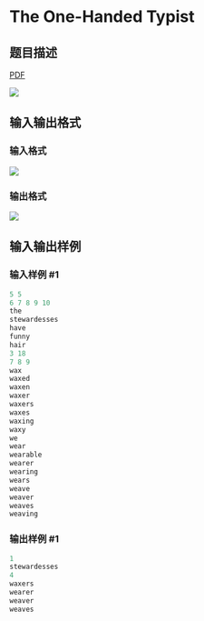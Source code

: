 # The One-Handed Typist

## 题目描述

[problemUrl]: https://uva.onlinejudge.org/index.php?option=com_onlinejudge&Itemid=8&category=15&page=show_problem&problem=1334

[PDF](https://uva.onlinejudge.org/external/103/p10393.pdf)

![](https://cdn.luogu.com.cn/upload/vjudge_pic/UVA10393/6a69d2ddf6186c8d8990fd559576ee7b9aa3d442.png)

## 输入输出格式

### 输入格式

![](https://cdn.luogu.com.cn/upload/vjudge_pic/UVA10393/4d887a5f4e44ed16f2f1783e3b0055f1cdb4ade7.png)

### 输出格式

![](https://cdn.luogu.com.cn/upload/vjudge_pic/UVA10393/948e44da7a820d84b0952ea70c8a0eb063c310df.png)

## 输入输出样例

### 输入样例 #1

```cpp
5 5
6 7 8 9 10
the
stewardesses
have
funny
hair
3 18
7 8 9
wax
waxed
waxen
waxer
waxers
waxes
waxing
waxy
we
wear
wearable
wearer
wearing
wears
weave
weaver
weaves
weaving
```


### 输出样例 #1

```cpp
1
stewardesses
4
waxers
wearer
weaver
weaves
```


